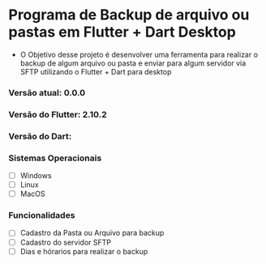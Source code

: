 # Programa de Backup de arquivo ou pastas em Flutter + Dart Desktop

- O Objetivo desse projeto é desenvolver uma ferramenta para realizar o backup de algum arquivo ou pasta e enviar para algum servidor via SFTP utilizando o Flutter + Dart para desktop

### Versão atual: 0.0.0
### Versão do Flutter: 2.10.2
### Versão do Dart: 

### Sistemas Operacionais
- [ ] Windows
- [ ] Linux
- [ ] MacOS

### Funcionalidades
- [ ] Cadastro da Pasta ou Arquivo para backup
- [ ] Cadastro do servidor SFTP
- [ ] Dias e hórarios para realizar o backup
